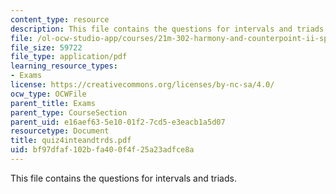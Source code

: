 ```yaml
---
content_type: resource
description: This file contains the questions for intervals and triads.
file: /ol-ocw-studio-app/courses/21m-302-harmony-and-counterpoint-ii-spring-2005/bf97dfaf102bfa400f4f25a23adfce8a_quiz4inteandtrds.pdf
file_size: 59722
file_type: application/pdf
learning_resource_types:
- Exams
license: https://creativecommons.org/licenses/by-nc-sa/4.0/
ocw_type: OCWFile
parent_title: Exams
parent_type: CourseSection
parent_uid: e16aef63-5e10-01f2-7cd5-e3eacb1a5d07
resourcetype: Document
title: quiz4inteandtrds.pdf
uid: bf97dfaf-102b-fa40-0f4f-25a23adfce8a
---
```

This file contains the questions for intervals and triads.